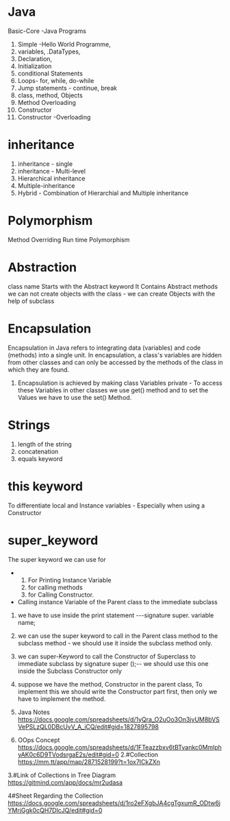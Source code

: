 # Java
Basic-Core -Java Programs
1. Simple -Hello World Programme,
2. variables,
.DataTypes, 
4. Declaration, 
5. Initialization 
6. conditional Statements
7. Loops- for, while, do-while 
8. Jump statements - continue, break
9. class, method, Objects 
10. Method Overloading 
11. Constructor
12. Constructor -Overloading 
# inheritance 
1. inheritance - single 
2. inheritance - Multi-level 
3. Hierarchical inheritance
4. Multiple-inheritance 
5. Hybrid - Combination of Hierarchial and Multiple inheritance 
# Polymorphism 
Method Overriding
Run time Polymorphism 
# Abstraction 
class name Starts with the Abstract keyword 
It Contains Abstract methods 
we can not create objects with the class - we can create Objects with the help of subclass 
# Encapsulation 

Encapsulation in Java refers to integrating data (variables) and code (methods) into a single unit. In encapsulation, a class's variables are hidden from other classes and can only be accessed by the methods of the class in which they are found.

1. Encapsulation is achieved by making class Variables  private - To access these Variables in other classes we use get() method and to set the Values we have to use  the set() Method.
# Strings
1. length of the string
2. concatenation
3. equals keyword
# this keyword
To differentiate local and Instance variables - Especially when using a Constructor
# super_keyword
 The super keyword we can use for 
 * 1. For Printing Instance Variable
   2. for calling methods
   3. for Calling Constructor.
* Calling instance Variable of the Parent class to the immediate subclass
1. we have to use inside  the print statement ---signature super. variable name;
2. we can use the super keyword  to call in the Parent class method to the subclass method - we should use it inside the subclass method only.
3. we can super-Keyword to call the Constructor of Superclass to immediate subclass by signature super ();-- we should use this one inside the Subclass Constructor only
4. suppose we have the method, Constructor  in the parent class, To implement this  we should write the Constructor part first, then only we have to implement the method.


1. Java Notes
   https://docs.google.com/spreadsheets/d/1yQra_O2uOo3On3jvUM8bVSVePSLzQL0DBcUvV_A_iCQ/edit#gid=1827895798
2. OOps Concept
   https://docs.google.com/spreadsheets/d/1FTeazzbxv6tBTvankc0MmlphyAK0c6D9TVodsrgaE2s/edit#gid=0
2.#Collection 
https://mm.tt/app/map/2871528199?t=1ox7ICkZXn

3.#Link of Collections in Tree Diagram
 https://gitmind.com/app/docs/mr2udasa


4#Sheet Regarding the Collection 
https://docs.google.com/spreadsheets/d/1ro2eFXgbJA4cgTgxumR_ODtw6jYMrjGgk0cQH7DlcJQ/edit#gid=0




